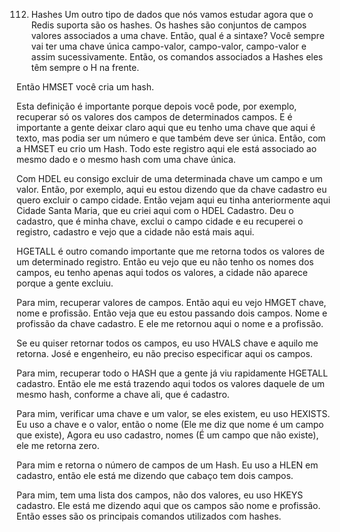 112. Hashes
Um outro tipo de dados que nós vamos estudar agora que o Redis suporta são os hashes. Os hashes são conjuntos de campos valores associados a uma chave. Então, qual é a sintaxe? Você sempre vai ter uma chave única campo-valor, campo-valor, campo-valor e assim sucessivamente. Então, os comandos associados a Hashes eles têm sempre o H na frente.

Então HMSET você cria um hash.

Esta definição é importante porque depois você pode, por exemplo, recuperar só os valores dos campos de determinados campos. E é importante a gente deixar claro aqui que eu tenho uma chave que aqui é texto, mas podia ser um número e que também deve ser única. Então, com a HMSET eu crio um Hash.
Todo este registro aqui ele está associado ao mesmo dado e o mesmo hash com uma chave única.

Com HDEL eu consigo excluir de uma determinada chave um campo e um valor. Então, por exemplo, aqui eu estou dizendo que da chave cadastro eu quero excluir o campo cidade. 
Então vejam aqui eu tinha anteriormente aqui Cidade Santa Maria, que eu criei aqui com o HDEL Cadastro. Deu o cadastro, que é minha chave, exclui o campo cidade e eu recuperei o registro, cadastro e vejo que a cidade não está mais aqui.

HGETALL é outro comando importante que me retorna todos os valores de um determinado registro. Então eu vejo que eu não tenho os nomes dos campos, eu tenho apenas aqui todos os valores, a cidade não aparece porque a gente excluiu.

Para mim, recuperar valores de campos. Então aqui eu vejo HMGET chave, nome e profissão.
Então veja que eu estou passando dois campos. Nome e profissão da chave cadastro. E ele me retornou aqui o nome e a profissão.

Se eu quiser retornar todos os campos, eu uso HVALS chave e aquilo me retorna. José e engenheiro, eu não preciso especificar aqui os campos.

Para mim, recuperar todo o HASH que a gente já viu rapidamente HGETALL cadastro. Então ele me está trazendo aqui todos os valores daquele de um mesmo hash, conforme a chave ali, que é cadastro.

Para mim, verificar uma chave e um valor, se eles existem, eu uso HEXISTS.
Eu uso a chave e o valor, então o nome (Ele me diz que nome é um campo que existe), Agora eu uso cadastro, nomes (É um campo que não existe), ele me retorna zero.

Para mim e retorna o número de campos de um Hash. Eu uso a HLEN em cadastro, então ele está me dizendo que cabaço tem dois campos.

Para mim, tem uma lista dos campos, não dos valores, eu uso HKEYS cadastro. Ele está me dizendo aqui que os campos são nome e profissão.
Então esses são os principais comandos utilizados com hashes.
